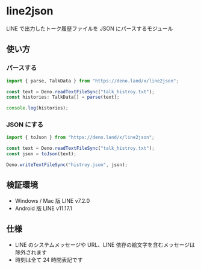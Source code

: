 # line2json

LINE で出力したトーク履歴ファイルを JSON にパースするモジュール

## 使い方

### パースする

```ts
import { parse, TalkData } from "https://deno.land/x/line2json";

const text = Deno.readTextFileSync("talk_histroy.txt");
const histories: TalkData[] = parse(text);

console.log(histories);
```

### JSON にする

```ts
import { toJson } from "https://deno.land/x/line2json";

const text = Deno.readTextFileSync("talk_histroy.txt");
const json = toJson(text);

Deno.writeTextFileSync("histroy.json", json);
```

## 検証環境

- Windows / Mac 版 LINE v7.2.0
- Android 版 LINE v11.17.1

## 仕様

- LINE のシステムメッセージや URL、LINE 依存の絵文字を含むメッセージは除外されます
- 時刻は全て 24 時間表記です
